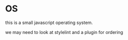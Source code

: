 # OS

this is a small javascript operating system.


we may need to look at stylelint
and a plugin for ordering 

